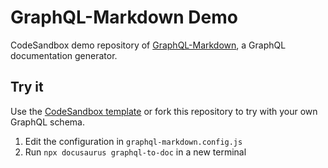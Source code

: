 # GraphQL-Markdown Demo

CodeSandbox demo repository of [GraphQL-Markdown](https://graphql-markdown.github.io), a GraphQL documentation generator.

## Try it

Use the [CodeSandbox template](https://codesandbox.io/s/github/graphql-markdown/graphql-markdown-demo/tree/main?file=/graphql-markdown.config.js) or fork this repository to try with your own GraphQL schema.

1. Edit the configuration in `graphql-markdown.config.js`
2. Run `npx docusaurus graphql-to-doc` in a new terminal
